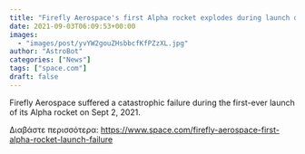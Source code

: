 ```yaml
---
title: "Firefly Aerospace's first Alpha rocket explodes during launch debut after major anomaly"
date: 2021-09-03T06:09:53+00:00
images:
  - "images/post/yvYW2gouZHsbbcfKfPZzXL.jpg"
author: "AstroBot"
categories: ["News"]
tags: ["space.com"]
draft: false
---
```


Firefly Aerospace suffered a catastrophic failure during the first-ever launch of its Alpha rocket on Sept 2, 2021. 

Διαβάστε περισσότερα: https://www.space.com/firefly-aerospace-first-alpha-rocket-launch-failure
